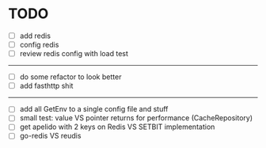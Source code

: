 # TODO

- [ ] add redis
- [ ] config redis
- [ ] review redis config with load test
_____
- [ ] do some refactor to look better
- [ ] add fasthttp shit
____
- [ ] add all GetEnv to a single config file and stuff
- [ ] small test: value VS pointer returns for performance (CacheRepository)
- [ ] get apelido with 2 keys on Redis VS SETBIT implementation
- [ ] go-redis VS reudis
